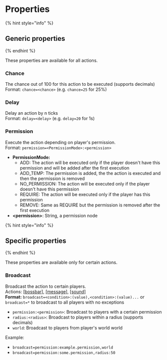 # Properties

{% hint style="info" %}
## Generic properties
{% endhint %}

These properties are available for all actions.

### Chance

The chance out of 100 for this action to be executed (supports decimals)\
Format: `chance=<chance>` (e.g. `chance=25` for 25%)

### Delay

Delay an action by n ticks\
Format: `delay=<delay>` (e.g. `delay=20` for 1s)

### Permission

Execute the action depending on player's permission.\
Format: `permission=<PermissionMode>:<permission>`

* **PermissionMode:**
  * ADD: The action will be executed only if the player doesn't have this permission and will be added after the first execution
  * ADD\_TEMP: The permission is added, the the action is executed and then the permission is removed
  * NO\_PERMISSION: The action will be executed only if the player doesn't have this permission
  * REQUIRE: The action will be executed only if the player has this permission
  * REMOVE: Same as REQUIRE but the permission is removed after the first execution
* **\<permission>**: String, a permission node

{% hint style="info" %}
## Specific properties
{% endhint %}

These properties are available only for certain actions.

### Broadcast

Broadcast the action to certain players.\
Actions: [\[bossbar\]](./#bossbar), [\[message\]](./#message), [\[sound\]](./#sound)\
**Format:** `broadcast=<condition>:(value),<condition>:(value)...` or `broadcast=*` to broadcast to all players with no exceptions

* `permission:<permission>`: Broadcast to players with a certain permission
* `radius:<radius>`: Broadcast to players within a radius (supports decimals)
* `world`: Broadcast to players from player's world world

Example:

* `broadcast=permission:example.permission,world`&#x20;
* `broadcast=permission:some.permission,radius:50`
